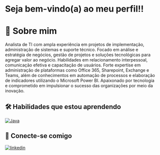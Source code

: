 # Seja bem-vindo(a) ao meu perfil!! 



# 🚀 Sobre mim
Analista de TI com ampla experiência em projetos de implementação, administração de sistemas e suporte técnico. Focado em análise e estratégia de negócios, gestão de projetos e soluções tecnológicas para agregar valor ao negócio.
Habilidades em relacionamento interpessoal, comunicação efetiva e capacitação de usuários.
Forte expertise em administração de plataformas como Office 365, Sharepoint, Exchange e Teams, além de conhecimentos em automação de processos e elaboração de indicadores utilizando o Microsoft Power BI.
Apaixonado por tecnologia e comprometido em impulsionar o sucesso das organizações por meio da inovação.

## 🛠 Habilidades que estou aprendendo 

[![Java](https://img.shields.io/badge/Java-000?style=for-the-badge&logo=java)](https://www.java.com/)



## 🔗 Conecte-se comigo

[![linkedin](https://img.shields.io/badge/linkedin-0A66C2?style=for-the-badge&logo=linkedin&logoColor=white)](https://www.linkedin.com/in/paulo-alexandre-reis-407264165)

